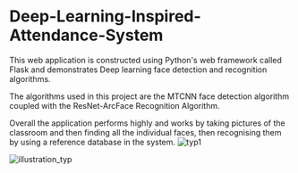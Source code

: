 # Deep-Learning-Inspired-Attendance-System

This web application is constructed using Python's web framework called Flask and demonstrates Deep learning face detection and recognition algorithms. 

The algorithms used in this project are the MTCNN face detection algorithm coupled with the ResNet-ArcFace Recognition Algorithm. 

Overall the application performs highly and works by taking pictures of the classroom and then finding all the individual faces, then recognising them by using a reference database in the system. 
![typ1](https://user-images.githubusercontent.com/60651558/174061457-833266a3-67c7-4829-be5f-d8a3773b0868.jpg)

![illustration_typ](https://user-images.githubusercontent.com/60651558/174061740-b7daaa89-655e-4516-8257-ae3a9d349a25.jpg)


